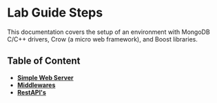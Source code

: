 # Lab Guide Steps

This documentation covers the setup of an environment with MongoDB C/C++ drivers, Crow (a micro web framework), and Boost libraries.

## **Table of Content**

* [**Simple Web Server**](https://github.com/vijaynvb/ms_cpp/blob/main/example1.md)
* [**Middlewares**](https://github.com/vijaynvb/ms_cpp/blob/main/example2.md)
* [**RestAPI's**](https://github.com/vijaynvb/ms_cpp/blob/main/example3.md)
